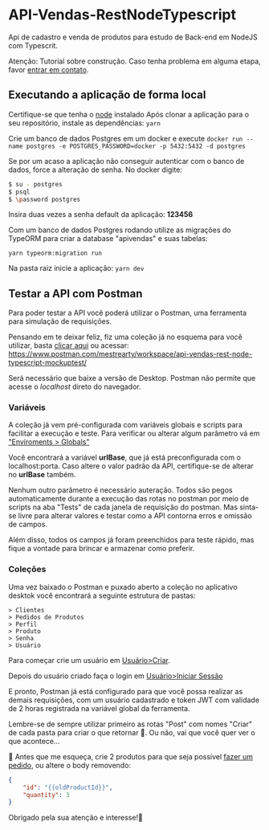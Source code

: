 # API-Vendas-RestNodeTypescript

Api de cadastro e venda de produtos para estudo de Back-end em NodeJS com Typescrit.

Atenção: Tutorial sobre construção. Caso tenha problema em alguma etapa, favor [entrar em contato](https://github.com/mestrearty/API-Vendas-RestNodeTypescript/issues/new).

## Executando a aplicação de forma local

Certifique-se que tenha o [node](https://nodejs.org/pt-br/download/current) instalado
Após clonar a aplicação para o seu repositório, instale as dependências:
```yarn```

Crie um banco de dados Postgres em um docker e execute
```docker run --name postgres -e POSTGRES_PASSWORD=docker -p 5432:5432 -d postgres```

Se por um acaso a aplicação não conseguir autenticar com o banco de dados, force a alteração de senha. No docker digite: 
```bash
$ su - postgres
$ psql
$ \password postgres
```
Insira duas vezes a senha default da aplicação: **123456**

Com um banco de dados Postgres rodando utilize as migrações do TypeORM para criar a database "apivendas" e suas tabelas:

```
yarn typeorm:migration run
```

Na pasta raiz inicie a aplicação:
```yarn dev```

## Testar a API com Postman
Para poder testar a API você poderá utilizar o Postman, uma ferramenta para simulação de requisições.

Pensando em te deixar feliz, fiz uma coleção já no esquema para você utilizar, basta [clicar aqui](https://www.postman.com/mestrearty/workspace/api-vendas-rest-node-typescript-mockuptest/) ou acessar: https://www.postman.com/mestrearty/workspace/api-vendas-rest-node-typescript-mockuptest/

Será necessário que baixe a versão de Desktop. Postman não permite que acesse o *localhost* direto do navegador.

### Variáveis
A coleção já vem pré-configurada com variáveis globais e scripts para facilitar a execução e teste.
Para verificar ou alterar algum parâmetro vá em ["Enviroments > Globals"](https://www.postman.com/mestrearty/workspace/api-vendas-rest-node-typescript-mockuptest/globals) 

Você encontrará a variável **urlBase**, que já está preconfigurada com o localhost:porta. Caso altere o valor padrão da API, certifique-se de alterar no **urlBase** também.

Nenhum outro parâmetro é necessário auteração. Todos são pegos automaticamente durante a execução das rotas no postman por meio de scripts na aba "Tests" de cada janela de requisição do postman. Mas sinta-se livre para alterar valores e testar como a API contorna erros e omissão de campos.

Além disso, todos os campos já foram preenchidos para teste rápido, mas fique a vontade para brincar e armazenar como preferir.

### Coleções
Uma vez baixado o Postman e puxado aberto a coleção no aplicativo desktok você encontrará a seguinte estrutura de pastas:

```
> Clientes
> Pedidos de Produtos
> Perfil
> Produto
> Senha
> Usuário
```

Para começar crie um usuário em [Usuário>Criar](https://www.postman.com/mestrearty/workspace/api-vendas-rest-node-typescript-mockuptest/request/10275130-fb4bb3b1-8b68-4d02-92cc-c30915491bbc).

Depois do usuário criado faça o login em [Usuário>Iniciar Sessão](https://www.postman.com/mestrearty/workspace/api-vendas-rest-node-typescript-mockuptest/request/10275130-fb4bb3b1-8b68-4d02-92cc-c30915491bbc)

E pronto, Postman já está configurado para que você possa realizar as demais requisições, com um usuário cadastrado e token JWT com validade de 2 horas registrada na variável global da ferramenta.

Lembre-se de sempre utilizar primeiro as rotas "Post" com nomes "Criar" de cada pasta para criar o que retornar 🤡. Ou não, vai que você quer ver o que acontece...

🍌 Antes que me esqueça, crie 2 produtos para que seja possível [fazer um pedido](https://www.postman.com/mestrearty/workspace/api-vendas-rest-node-typescript-mockuptest/request/10275130-2c0aca39-6ad2-4d71-8df5-24ae588633bc), ou altere o body removendo:

```json
{
    "id": "{{oldProductId}}",
    "quantity": 3
}
```


Obrigado pela sua atenção e interesse!🦙
